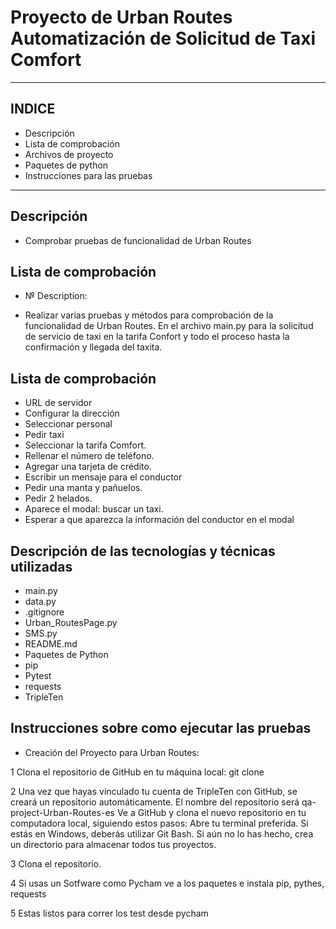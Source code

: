 # Proyecto de Urban Routes Automatización de Solicitud de Taxi Comfort
___
## INDICE

- Descripción
- Lista de comprobación
- Archivos de proyecto
- Paquetes de python
- Instrucciones para las pruebas

___
## Descripción


- Comprobar pruebas de funcionalidad de Urban Routes

## Lista de comprobación

- № Description:

- Realizar  varias pruebas y métodos para comprobación de la funcionalidad de Urban Routes. En el archivo main.py para la solicitud de servicio de taxi en la tarifa Confort y todo el proceso hasta la confirmación y llegada del taxita. 

## Lista de comprobación 

- URL de servidor 
- Configurar la dirección 
- Seleccionar personal
- Pedir taxi
- Seleccionar la tarifa Comfort.
- Rellenar el número de teléfono.
- Agregar una tarjeta de crédito. 
- Escribir un mensaje para el conductor
- Pedir una manta y pañuelos.
- Pedir 2 helados.
- Aparece el modal:  buscar un taxi.
- Esperar a que aparezca la información del conductor en el modal 


## Descripción de las tecnologías y técnicas utilizadas

- main.py
- data.py
- .gitignore
- Urban_RoutesPage.py
- SMS.py
- README.md
- Paquetes de Python
- pip
- Pytest
- requests
- TripleTen 

## Instrucciones sobre como ejecutar las pruebas

- Creación del Proyecto para Urban Routes:


1 Clona el repositorio de GitHub en tu máquina local: git clone 

2 Una vez que hayas vinculado tu cuenta de TripleTen con GitHub, se creará un repositorio automáticamente. El nombre del repositorio será qa-project-Urban-Routes-es
Ve a GitHub y clona el nuevo repositorio en tu computadora local, siguiendo estos pasos:
Abre tu terminal preferida. Si estás en Windows, deberás utilizar Git Bash.
Si aún no lo has hecho, crea un directorio para almacenar todos tus proyectos.

3 Clona el repositorio. 

4 Si usas un Sotfware como Pycham ve a los paquetes e instala pip, pythes, requests

5 Estas listos para correr los test desde pycham

